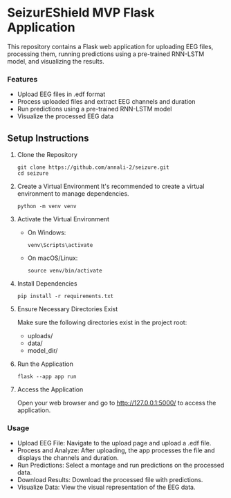 # SeizurEShield MVP Flask Application

This repository contains a Flask web application for uploading EEG files, processing them, running predictions using a pre-trained RNN-LSTM model, and visualizing the results.

### Features
* Upload EEG files in .edf format
* Process uploaded files and extract EEG channels and duration
* Run predictions using a pre-trained RNN-LSTM model
* Visualize the processed EEG data

## Setup Instructions
1. Clone the Repository

    ```
    git clone https://github.com/annali-2/seizure.git
    cd seizure
    ```

2. Create a Virtual Environment
It's recommended to create a virtual environment to manage dependencies.

    ```
    python -m venv venv
    ```

3. Activate the Virtual Environment
    
    * On Windows:

        ```
        venv\Scripts\activate
        ```

    * On macOS/Linux:

        ```
        source venv/bin/activate
        ```

4. Install Dependencies

    ``` 
    pip install -r requirements.txt
    ```

5. Ensure Necessary Directories Exist

    Make sure the following directories exist in the project root:
    * uploads/
    * data/
    * model_dir/


6. Run the Application

    ```
    flask --app app run
    ```

8. Access the Application

    Open your web browser and go to http://127.0.0.1:5000/ to access the application.

### Usage
* Upload EEG File: Navigate to the upload page and upload a .edf file.
* Process and Analyze: After uploading, the app processes the file and displays the channels and duration.
* Run Predictions: Select a montage and run predictions on the processed data.
* Download Results: Download the processed file with predictions.
* Visualize Data: View the visual representation of the EEG data.



